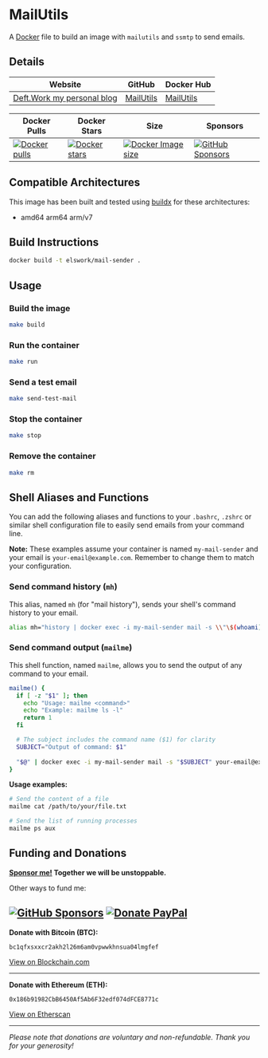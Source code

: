 # MailUtils

A [Docker](http://docker.com) file to build an image with `mailutils` and `ssmtp` to send emails.

## Details

| Website | GitHub | Docker Hub |
| --- | --- | --- |
| [Deft.Work my personal blog](https://deft.work) | [MailUtils](https://github.com/elswork/MailUtils) | [MailUtils](https://hub.docker.com/r/elswork/MailUtils) |

| Docker Pulls | Docker Stars | Size | Sponsors |
| --- | --- | --- | --- |
| [![Docker pulls](https://img.shields.io/docker/pulls/elswork/MailUtils.svg)](https://hub.docker.com/r/elswork/MailUtils "MailUtils on Docker Hub") | [![Docker stars](https://img.shields.io/docker/stars/elswork/MailUtils.svg)](https://hub.docker.com/r/elswork/MailUtils "MailUtils on Docker Hub") | [![Docker Image size](https://img.shields.io/docker/image-size/elswork/MailUtils)](https://hub.docker.com/r/elswork/MailUtils "MailUtils on Docker Hub") | [![GitHub Sponsors](https://img.shields.io/github/sponsors/elswork)](https://github.com/sponsors/elswork "Sponsor me!") |

## Compatible Architectures

This image has been built and tested using [buildx](https://docs.docker.com/buildx/working-with-buildx/) for these architectures: 
- amd64 arm64 arm/v7

## Build Instructions

``` sh
docker build -t elswork/mail-sender .
```

## Usage

### Build the image

``` sh
make build
```

### Run the container

``` sh
make run
```

### Send a test email

``` sh
make send-test-mail
```

### Stop the container

``` sh
make stop
```

### Remove the container

``` sh
make rm
```

## Shell Aliases and Functions

You can add the following aliases and functions to your `.bashrc`, `.zshrc` or similar shell configuration file to easily send emails from your command line.

**Note:** These examples assume your container is named `my-mail-sender` and your email is `your-email@example.com`. Remember to change them to match your configuration.

### Send command history (`mh`)

This alias, named `mh` (for "mail history"), sends your shell's command history to your email.

```sh
alias mh="history | docker exec -i my-mail-sender mail -s \\"\$(whoami) \$(uname -nr) \$(awk -F= '\$1==\\"PRETTY_NAME\\" { print \$2 ;}' /etc/os-release)\\" your-email@example.com"
```

### Send command output (`mailme`)

This shell function, named `mailme`, allows you to send the output of any command to your email.

```bash
mailme() {
  if [ -z "$1" ]; then
    echo "Usage: mailme <command>"
    echo "Example: mailme ls -l"
    return 1
  fi

  # The subject includes the command name ($1) for clarity
  SUBJECT="Output of command: $1"
  
  "$@" | docker exec -i my-mail-sender mail -s "$SUBJECT" your-email@example.com
}
```

**Usage examples:**

```sh
# Send the content of a file
mailme cat /path/to/your/file.txt

# Send the list of running processes
mailme ps aux
```

## Funding and Donations

**[Sponsor me!](https://github.com/sponsors/elswork) Together we will be unstoppable.**

Other ways to fund me:

[![GitHub Sponsors](https://img.shields.io/github/sponsors/elswork)](https://github.com/sponsors/elswork) [![Donate PayPal](https://img.shields.io/badge/Donate-PayPal-green.svg)](https://www.paypal.com/donate/?business=LFKA5YRJAFYR6&no_recurring=0&item_name=Open+Source+Donation&currency_code=EUR) 
---

**Donate with Bitcoin (BTC):**

`bc1qfxsxxcr2akh2l26m6am0vpwwkhnsua04lmgfef`

[View on Blockchain.com](https://www.blockchain.com/btc/address/bc1qfxsxxcr2akh2l26m6am0vpwwkhnsua04lmgfef)

---

**Donate with Ethereum (ETH):**

`0x186b91982CbB6450Af5Ab6F32edf074dFCE8771c`

[View on Etherscan](https://etherscan.io/address/0x186b91982CbB6450Af5Ab6F32edf074dFCE8771c)

---

*Please note that donations are voluntary and non-refundable. Thank you for your generosity!*
